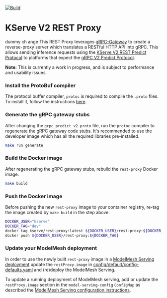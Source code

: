 [![Build](https://github.com/kserve/rest-proxy/actions/workflows/build.yml/badge.svg?branch=main)](https://github.com/kserve/rest-proxy/actions/workflows/build.yml)

# KServe V2 REST Proxy
dummy ch ange
This REST Proxy leverages [gRPC-Gateway](https://github.com/grpc-ecosystem/grpc-gateway)
to create a reverse-proxy server which translates a RESTful HTTP API into gRPC.
This allows sending inference requests using the [KServe V2 REST Predict Protocol](https://github.com/kserve/kserve/blob/master/docs/predict-api/v2/required_api.md#httprest)
to platforms that expect the [gRPC V2 Predict Protocol](https://github.com/kserve/kserve/blob/master/docs/predict-api/v2/required_api.md#grpc).

**Note:** This is currently a work in progress, and is subject to performance and usability issues.

### Install the ProtoBuf compiler

The protocol buffer compiler, `protoc` is required to compile the `.proto` files.
To install it, follow the instructions [here](https://grpc.io/docs/protoc-installation/).

### Generate the gRPC gateway stubs

After changing the `grpc_predict_v2.proto` file, run the `protoc` compiler to regenerate
the gRPC gateway code stubs. It's recommended to use the developer image which has
all the required libraries pre-installed.

```bash
make run generate
```

### Build the Docker image

After regenerating the gRPC gateway stubs, rebuild the `rest-proxy` Docker image.

```bash
make build
```

### Push the Docker image

Before pushing the new `rest-proxy` image to your container registry, re-tag the
image created by `make build` in the step above.

```bash
DOCKER_USER="kserve"
DOCKER_TAG="dev"
docker tag kserve/rest-proxy:latest ${DOCKER_USER}/rest-proxy:${DOCKER_TAG}
docker push ${DOCKER_USER}/rest-proxy:${DOCKER_TAG}
```

### Update your ModelMesh deployment

In order to use the newly built `rest-proxy` image in a [ModelMesh Serving deployment](https://github.com/kserve/modelmesh-serving#modelmesh-serving) update the `restProxy.image` in [config/default/config-defaults.yaml](https://github.com/kserve/modelmesh-serving/blob/v0.11.0/config/default/config-defaults.yaml#L31-L32) and (re)deploy the ModelMesh Serving.

To update a running deployment of ModelMesh serving, add or update the `restProxy.image` section in the `model-serving-config` `ConfigMap` as described the [ModelMesh Serving configuration instructions](https://github.com/kserve/modelmesh-serving/tree/main/docs/configuration).
